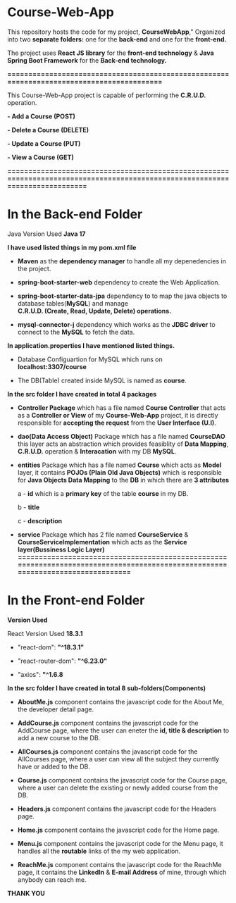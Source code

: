 # Course-Web-App

This repository hosts the code for my project, **CourseWebApp**," 
Organized into two **separate folders:** 
one for the **back-end** and one for the **front-end.**

The project uses **React JS library** for the **front-end technology**
& **Java Spring Boot Framework** for the **Back-end technology.**

**==========================================================================================**

This Course-Web-App project is capable of performing the  **C.R.U.D.** operation.

**- Add a Course (POST)**

**- Delete a Course (DELETE)**

**- Update a Course (PUT)**

**- View a Course (GET)**

**=============================================================================================================================**

In the **Back-end Folder**
==========================

Java Version Used **Java 17**

**I have used listed things in my **pom.xml** file**

-  **Maven** as the **dependency manager** to handle all my depenedencies in the project.

-  **spring-boot-starter-web** dependency to create the Web Application.

-  **spring-boot-starter-data-jpa** dependency to  to map the java objects to database tables(**MySQL**) and manage   
    **C.R.U.D. (Create, Read, Update, Delete) operations.**

- **mysql-connector-j** dependency which works as the **JDBC driver** to connect to the **MySQL** to fetch the data.

 **In application.properties I have mentioned listed things.**

  - Database Configuartion for MySQL which runs on **localhost:3307/course**
  
  - The DB(Table) created inside MySQL is named as **course**.

  **In the src folder I have created in total 4 packages**
  
  - **Controller Package** which has a file named **Course Controller** that acts as a **Controller or View** of
    my **Course-Web-App** project, it is directly responsible for **accepting the request** from the
    **User Interface (U.I)**.

 - **dao(Data Access Object)** Package which has a file named **CourseDAO** this layer acts an abstraction
     which provides feasiblity of **Data Mapping**, **C.R.U.D.** operation & **Interacation** with my DB **MySQL**.

 - **entities** Package which has a file named **Course** which acts as **Model** layer, it contains **POJOs (Plain Old Java 
     Objects)** which is responsible for **Java Objects Data Mapping** to the **DB** in which there are **3 attributes**
   
      a -  **id** which is a **primary key** of the table **course** in my DB.  

      b -  **title**

      c -  **description**

 -  **service** Package which has 2 file named **CourseService** & **CourseServiceImplementation** which acts as the 
    **Service layer(Bussiness Logic Layer)**
**===============================================================================================================================**

  In the **Front-end Folder**
  ==========================

  **Version Used**
  
  React Version Used **18.3.1**
  
  - "react-dom": **"^18.3.1"**
  
  - "react-router-dom": **"^6.23.0"**
  
  - "axios": **"^1.6.8**
  
**In the src folder I have created in total 8 sub-folders(Components)**

   -  **AboutMe.js** component contains the javascript code for the About Me, the developer detail page.

   -  **AddCourse.js** component contains the javascript code for the AddCourse page, where the user can eneter the **id, title & description** to add a new course to the 
          DB.

   -  **AllCourses.js** component contains the javascript code for the AllCourses page, where a user can view all the subject they currently have or added to the DB.    

   - **Course.js** component contains the javascript code for the Course page, where a user can delete the existing or newly added course from the DB.

   - **Headers.js** component contains the javascript code for the Headers page.

   - **Home.js** component contains the javascript code for the Home page.

   - **Menu.js** component contains the javascript code for the Menu page, it handles all the **routable** links of the my web application.

   - **ReachMe.js** component contains the javascript code for the ReachMe page, it contains the **Linkedln** & **E-mail Address** of mine, through which anybody can reach me.

   **THANK YOU**
